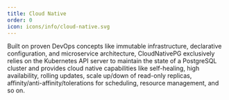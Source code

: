 ```yaml
---
title: Cloud Native
order: 0
icon: icons/info/cloud-native.svg
---
```

Built on proven DevOps concepts like immutable infrastructure, declarative
configuration, and microservice architecture, CloudNativePG exclusively relies
on the Kubernetes API server to maintain the state of a PostgreSQL cluster and
provides cloud native capabilities like self-healing, high availability,
rolling updates, scale up/down of read-only replicas,
affinity/anti-affinity/tolerations for scheduling, resource management, and so
on.

